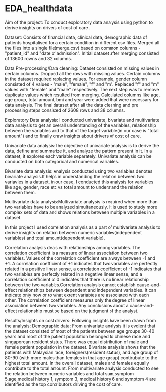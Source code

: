 # EDA_healthdata

Aim of the project:
To conduct exploratory data analysis using python to derive insights on drivers of cost of care .

Dataset:
Consists of financial data, clinical data, demographic data of patients hospitalised for a certain condition in different csv files.
Merged all the files into a single file(merge.csv) based on common columns - "patient_id" and "date of admission".
Initial dataset after merging consisted of 13600 rowns and 32 columns.

Data Pre-processing/Data cleaning:
Dataset consisted on missing values in certain columns. Dropped all the rows with missing values.
Certain columns in the dataset required replacing values. For example, gender column consisted of 4 values - "male", "female", "f" and "m". Replaced "f" and "m" values with "female" and "male" respectively.
The next step was to remove duplicate values which resulted from merging.
Calculated columns like age, age group, total amount, bmi and year were added that were necessary for data analysis.
The final dataset after all the data cleaning and pre processing steps consisted of 2608 rows and 38 columns.

Exploratory Data analysis:
I conducted univariate, bivariate and multivariate data analysis to get an overall understanding of the variables, relationship between the variables and to that of the target variable(in our case is "total amount") and to finally draw insights about drivers of cost of care.

Univariate data analysis:The objective of univariate analysis is to derive the data, define and summarize it, and analyze the pattern present in it. In a dataset, it explores each variable separately. Univariate analysis can be conducted on both categorical and numerical variables.

Bivariate data analysis: Analysis conducted using two variables denotes bivariate analysis.It helps in understanding the relation between two variavles in a dataset. in our case, I conducted this analysis for variables like age, gender, race etc vs total amount to understand the relation between them.

Multivariate data analysis:Multivariate analysis is required when more than two variables have to be analyzed simultaneously. It is used to study more complex sets of data and shows relations between multiple variables in a dataset.

In this project I used correlation analysis as a part of multivariate analysis to derive insights on relation between numeric variables(independent variables) and total amount(dependent variable).

Correlation analysis deals with relationships among variables. The correlation coefficient is a measure of linear association between two variables. Values of the correlation coefficient are always between -1 and +1. A correlation coefficient of +1 indicates that two variables are perfectly related in a positive linear sense, a correlation coefficient of -1 indicates that two variables are perfectly related in a negative linear sense, and a correlation coefficient of 0 indicates that there is no linear relationship between the two variables.Correlation analysis cannot establish cause-and-effect relationships between dependent and independent variables. It can indicate only how or to what extent variables are associated with each other. The correlation coefficient measures only the degree of linear association between two variables. Any conclusions about a cause-and-effect relationship must be based on the judgment of the analyst.

Results/Insights on cost drivers:
Following insights have been drawn from the analysis:
Demographic data: From univariate analysis it is evdient that the dataset consisted of most of the patients between age groups 30-40 years and most of the patient population belonged to chinese race and singaporean resident status. There was equal distribution of male and female patient population in the dataset.
Bivariate analysis shows that the patients with Malaysian race, foreigners(resident status), and age group of 80-90 (with more males than females in that age group) contirubute to the highest total amount. In the overall dataset, males and females equally contribute to the total amount.
From multivariate analysis conducted to see the relation between numeric variables and total sum,symptom 5,age,medical history 1, symptom 3, medical history 6 and symptom 4 are identified as the top contributors driving the cost of care.
